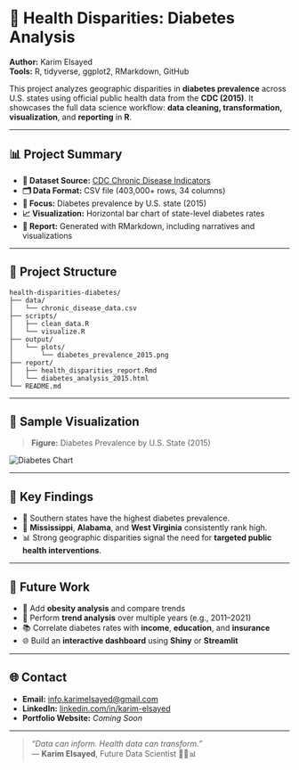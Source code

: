 # 🧬 Health Disparities: Diabetes Analysis

**Author:** Karim Elsayed  
**Tools:** R, tidyverse, ggplot2, RMarkdown, GitHub

This project analyzes geographic disparities in **diabetes prevalence** across U.S. states using official public health data from the **CDC (2015)**. It showcases the full data science workflow: **data cleaning, transformation, visualization**, and **reporting** in **R**.

---

## 📊 Project Summary

- **📁 Dataset Source:** [CDC Chronic Disease Indicators](https://chronicdata.cdc.gov/)
- **🗂️ Data Format:** CSV file (403,000+ rows, 34 columns)
- **🔬 Focus:** Diabetes prevalence by U.S. state (2015)
- **📈 Visualization:** Horizontal bar chart of state-level diabetes rates
- **📄 Report:** Generated with RMarkdown, including narratives and visualizations

---

## 📂 Project Structure

```
health-disparities-diabetes/
├── data/
│   └── chronic_disease_data.csv
├── scripts/
│   ├── clean_data.R
│   └── visualize.R
├── output/
│   └── plots/
│       └── diabetes_prevalence_2015.png
├── report/
│   ├── health_disparities_report.Rmd
│   └── diabetes_analysis_2015.html
└── README.md
```

---

## 📸 Sample Visualization

> **Figure:** Diabetes Prevalence by U.S. State (2015)

![Diabetes Chart](output/plots/diabetes_prevalence_2015.png)

---

## 📌 Key Findings

- 📍 Southern states have the highest diabetes prevalence.
- 🔴 **Mississippi**, **Alabama**, and **West Virginia** consistently rank high.
- 📊 Strong geographic disparities signal the need for **targeted public health interventions**.

---

## 🚀 Future Work

- 📌 Add **obesity analysis** and compare trends
- 📅 Perform **trend analysis** over multiple years (e.g., 2011–2021)
- 📚 Correlate diabetes rates with **income**, **education**, and **insurance**
- 🌐 Build an **interactive dashboard** using **Shiny** or **Streamlit**

---

## 🌐 Contact

- **Email:** [info.karimelsayed@gmail.com](mailto:info.karimelsayed@gmail.com)  
- **LinkedIn:** [linkedin.com/in/karim-elsayed](https://www.linkedin.com/in/karim-elsayed-b6791011a/)  
- **Portfolio Website:** *Coming Soon*

---

> *“Data can inform. Health data can transform.”*  
> — **Karim Elsayed**, Future Data Scientist 👨‍⚕️📊
